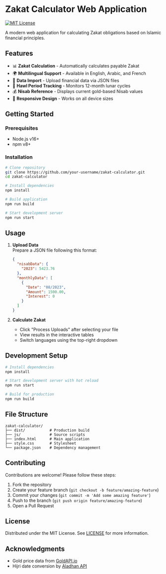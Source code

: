# Zakat Calculator Web Application

[![MIT License](https://img.shields.io/badge/License-MIT-green.svg)](LICENSE)

A modern web application for calculating Zakat obligations based on Islamic financial principles.

## Features

- 📊 **Zakat Calculation** - Automatically calculates payable Zakat
- 🌍 **Multilingual Support** - Available in English, Arabic, and French
- 📁 **Data Import** - Upload financial data via JSON files
- 📅 **Hawl Period Tracking** - Monitors 12-month lunar cycles
- 💰 **Nisab Reference** - Displays current gold-based Nisab values
- 📱 **Responsive Design** - Works on all device sizes

## Getting Started

### Prerequisites
- Node.js v16+
- npm v8+

### Installation
```bash
# Clone repository
git clone https://github.com/your-username/zakat-calculator.git
cd zakat-calculator

# Install dependencies
npm install

# Build application
npm run build

# Start development server
npm run start
```

## Usage

1. **Upload Data**  
   Prepare a JSON file following this format:
   ```json
   {
     "nisabData": {
       "2023": 5423.76
     },
     "monthlyData": [
       {
         "Date": "08/2023",
         "Amount": 1500.00,
         "Interest": 0
       }
     ]
   }
   ```

2. **Calculate Zakat**
    - Click "Process Uploads" after selecting your file
    - View results in the interactive tables
    - Switch languages using the top-right dropdown

## Development Setup

```bash
# Install dependencies
npm install

# Start development server with hot reload
npm run start

# Build for production
npm run build
```

## File Structure
```
zakat-calculator/
├── dist/           # Production build
├── js/             # Source scripts
├── index.html      # Main application
├── style.css       # Stylesheet
└── package.json    # Dependency management
```

## Contributing

Contributions are welcome! Please follow these steps:
1. Fork the repository
2. Create your feature branch (`git checkout -b feature/amazing-feature`)
3. Commit your changes (`git commit -m 'Add some amazing feature'`)
4. Push to the branch (`git push origin feature/amazing-feature`)
5. Open a Pull Request

## License

Distributed under the MIT License. See [LICENSE](LICENSE) for more information.

## Acknowledgments

- Gold price data from [GoldAPI.io](https://www.goldapi.io)
- Hijri date conversion by [Aladhan API](https://aladhan.com)